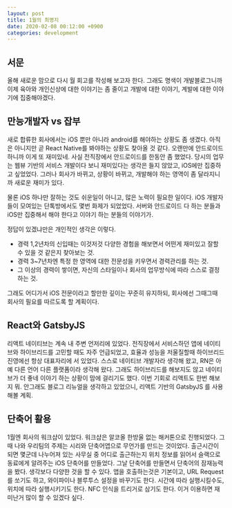 ```yaml
---
layout: post
title: 1월의 최명지
date: 2020-02-08 00:12:00 +0900
categories: development
---
```

## 서문
올해 새로운 맘으로 다시 월 회고를 작성해 보고자 한다. 그래도 명색이 개발블로그니까 이제 육아와 개인신상에 대한 이야기는 좀 줄이고
개발에 대한 이야기, 계발에 대한 이야기에 집중해야겠다.

## 만능개발자 vs 잡부
새로 합류한 회사에서는 iOS 뿐만 아니라 android를 해야하는 상황도 좀 생겼다. 아직은 아니지만 곧 React Native를 봐야하는 상황도 찾아올 것 같다. 오랜만에 안드로이드 하니까 이게 또 재미있네. 사실 전직장에서 안드로이드를 한동안 좀 했었다. 당시의 업무는 웹뷰 기반의 서비스 개발이다 보니 재미있다는 생각은 들지 않았고, iOS에만 집중하고 싶었었다. 그러나 회사가 바뀌고, 상황이 바뀌고, 개발해야 하는 영역이 좀 달라지니까 새로운 재미가 있다.

물론 iOS 하나만 잘하는 것도 쉬운일이 아니고, 많은 노력이 필요한 일이다. iOS 개발자들이 모여있는 단톡방에서도 몇번 화제가 되었었다. 서버와 안드로이드 다 하는 분들과 iOS만 집중해서 해야 한다고 이야기 하는 분들의 이야기가.

정답이 있겠냐만은 개인적인 생각은 이렇다.
* 경력 1,2년차의 신입때는 이것저것 다양한 경험을 해보면서 어떤게 재미있고 잘할 수 있을 것 같은지 찾아보는 것.
* 경력 3~7년차엔 특정 한 영역에 대한 전문성을 키우면서 경력관리를 하는 것.
* 그 이상의 경력이 쌓이면, 자신의 스타일이나 회사의 업무방식에 따라 스스로 결정하는 것.

그래도 어디가서 iOS 전문이라고 할만한 깊이는 꾸준히 유지하되, 회사에선 그때그때 회사의 필요를 따르도록 할 계획이다.

## React와 GatsbyJS
리액트 네이티브는 계속 내 주변 언저리에 있었다. 전직장에서 서비스하던 앱에 네이티브와 하이브리드를 고민할 때도 자주 언급되었고, 효율과 성능을 저울질할때 하이브리드 진영에선 항상 대표자리에 서 있었다.
스스로 네이티브 개발자라 생각해 왔고, RN은 아예 다른 언어 다른 플랫폼이라 생각해 왔다. 그래도 하이브리드를 해보지도 않고 네이티브가 더 좋네 이야기 하는 상황이 맘에 걸리기도 했다.
이번 기회로 리액트도 한번 해보지 뭐.
안그래도 블로그 리뉴얼을 생각하고 있었으니, 리액트 기반의 GatsbyJS 를 사용해볼 계획.

## 단축어 활용
1월엔 회사의 워크샵이 있었다. 워크샵은 알코올 한방울 없는 해커톤으로 진행되었다. 그때 나와 우리팀의 주제는 시리와 단축어앱으로 무언가를 만드는 것이었다.
출근시간이 되면 몇군데 나누어져 있는 사무실 중 어디로 출근하는지 위치 정보를 읽어서 슬랙으로 동료에게 알려주는 iOS 단축어를 만들었다.
그날 단축어를 만들면서 단축어의 잠재능력을 봤다. 생각보다 다양한 것을 할 수 있다.
앱을 호출하는것은 기본이고, URL Request를 쏘기도 하고, 와이파이나 블루투스 설정을 바꾸기도 한다. 시간에 따라 실행시킬수도, 위치에 따라 실행시키기도 한다. NFC 인식을 트리거로 삼기도 한다.
이거 이용하면 재미난거 많이 할 수 있겠다 싶다.

